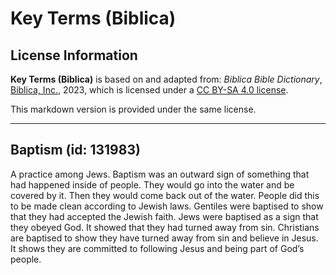 # Key Terms (Biblica)

## License Information

**Key Terms (Biblica)** is based on and adapted from: _Biblica Bible Dictionary_, [Biblica, Inc.](https://www.biblica.com/), 2023, which is licensed under a [CC BY-SA 4.0 license](https://creativecommons.org/licenses/by-sa/4.0/legalcode.en).

This markdown version is provided under the same license.



--------------------------------

## Baptism (id: 131983)

A practice among Jews. Baptism was an outward sign of something that had happened inside of people. They would go into the water and be covered by it. Then they would come back out of the water. People did this to be made clean according to Jewish laws. Gentiles were baptised to show that they had accepted the Jewish faith. Jews were baptised as a sign that they obeyed God. It showed that they had turned away from sin. Christians are baptised to show they have turned away from sin and believe in Jesus. It shows they are committed to following Jesus and being part of God’s people.


